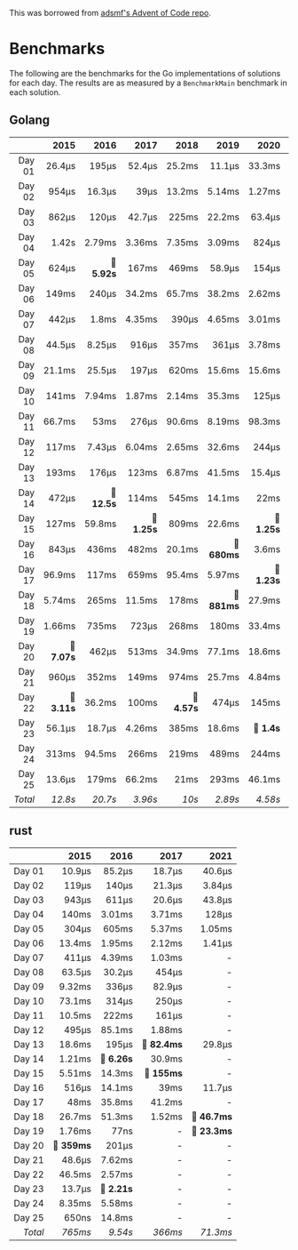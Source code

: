 This was borrowed from [adsmf's Advent of Code repo](https://github.com/adsmf/adventofcode/tree/master/benchmarks).

# Benchmarks
The following are the benchmarks for the Go implementations of solutions for each day. The results are as measured by a `BenchmarkMain` benchmark in each solution.

## Golang
 &nbsp;  | 2015 | 2016 | 2017 | 2018 | 2019 | 2020 | 2021
 ---:  | ---:  | ---:  | ---:  | ---:  | ---:  | ---:  | ---: 
Day 01 | 26.4µs | 195µs | 52.4µs | 25.2ms | 11.1µs | 33.3ms | 46.8µs
Day 02 | 954µs | 16.3µs | 39µs | 13.2ms | 5.14ms | 1.27ms | 2.04µs
Day 03 | 862µs | 120µs | 42.7µs | 225ms | 22.2ms | 63.4µs | 56.4µs
Day 04 | 1.42s | 2.79ms | 3.36ms | 7.35ms | 3.09ms | 824µs | 114µs
Day 05 | 624µs | **🔴 5.92s** | 167ms | 469ms | 58.9µs | 154µs | 1.6ms
Day 06 | 149ms | 240µs | 34.2ms | 65.7ms | 38.2ms | 2.62ms | 2.15µs
Day 07 | 442µs | 1.8ms | 4.35ms | 390µs | 4.65ms | 3.01ms | 109µs
Day 08 | 44.5µs | 8.25µs | 916µs | 357ms | 361µs | 3.78ms | 336µs
Day 09 | 21.1ms | 25.5µs | 197µs | 620ms | 15.6ms | 15.6ms | 1.09ms
Day 10 | 141ms | 7.94ms | 1.87ms | 2.14ms | 35.3ms | 125µs | 60.7µs
Day 11 | 66.7ms | 53ms | 276µs | 90.6ms | 8.19ms | 98.3ms | 848µs
Day 12 | 117ms | 7.43µs | 6.04ms | 2.65ms | 32.6ms | 244µs | 848µs
Day 13 | 193ms | 176µs | 123ms | 6.87ms | 41.5ms | 15.4µs | 418µs
Day 14 | 472µs | **🔴 12.5s** | 114ms | 545ms | 14.1ms | 22ms | 430µs
Day 15 | 127ms | 59.8ms | **🔴 1.25s** | 809ms | 22.6ms | **🔴 1.25s** | 365ms
Day 16 | 843µs | 436ms | 482ms | 20.1ms | **🔴 680ms** | 3.6ms | 28.1µs
Day 17 | 96.9ms | 117ms | 659ms | 95.4ms | 5.97ms | **🔴 1.23s** | 2.6ms
Day 18 | 5.74ms | 265ms | 11.5ms | 178ms | **🔴 881ms** | 27.9ms | 61.9ms
Day 19 | 1.66ms | 735ms | 723µs | 268ms | 180ms | 33.4ms | **🔴 1.24s**
Day 20 | **🔴 7.07s** | 462µs | 513ms | 34.9ms | 77.1ms | 18.6ms | 33.2ms
Day 21 | 960µs | 352ms | 149ms | 974ms | 25.7ms | 4.84ms | 2.73ms
Day 22 | **🔴 3.11s** | 36.2ms | 100ms | **🔴 4.57s** | 474µs | 145ms | 14.5ms
Day 23 | 56.1µs | 18.7µs | 4.26ms | 385ms | 18.6ms | **🔴 1.4s** | **🔴 618ms**
Day 24 | 313ms | 94.5ms | 266ms | 219ms | 489ms | 244ms | 5.61µs
Day 25 | 13.6µs | 179ms | 66.2ms | 21ms | 293ms | 46.1ms | 57.3ms
*Total* | *12.8s* | *20.7s* | *3.96s* | *10s* | *2.89s* | *4.58s* | *2.4s*


## rust
 &nbsp;  | 2015 | 2016 | 2017 | 2021
 ---:  | ---:  | ---:  | ---:  | ---: 
Day 01 | 10.9µs | 85.2µs | 18.7µs | 40.6µs
Day 02 | 119µs | 140µs | 21.3µs | 3.84µs
Day 03 | 943µs | 611µs | 20.6µs | 43.8µs
Day 04 | 140ms | 3.01ms | 3.71ms | 128µs
Day 05 | 304µs | 605ms | 5.37ms | 1.05ms
Day 06 | 13.4ms | 1.95ms | 2.12ms | 1.41µs
Day 07 | 411µs | 4.39ms | 1.03ms | -
Day 08 | 63.5µs | 30.2µs | 454µs | -
Day 09 | 9.32ms | 336µs | 82.9µs | -
Day 10 | 73.1ms | 314µs | 250µs | -
Day 11 | 10.5ms | 222ms | 161µs | -
Day 12 | 495µs | 85.1ms | 1.88ms | -
Day 13 | 18.6ms | 195µs | **🔴 82.4ms** | 29.8µs
Day 14 | 1.21ms | **🔴 6.26s** | 30.9ms | -
Day 15 | 5.51ms | 14.3ms | **🔴 155ms** | -
Day 16 | 516µs | 14.1ms | 39ms | 11.7µs
Day 17 | 48ms | 35.8ms | 41.2ms | -
Day 18 | 26.7ms | 51.3ms | 1.52ms | **🔴 46.7ms**
Day 19 | 1.76ms | 77ns | - | **🔴 23.3ms**
Day 20 | **🔴 359ms** | 201µs | - | -
Day 21 | 48.6µs | 7.62ms | - | -
Day 22 | 46.5ms | 2.57ms | - | -
Day 23 | 13.7µs | **🔴 2.21s** | - | -
Day 24 | 8.35ms | 5.58ms | - | -
Day 25 | 650ns | 14.8ms | - | -
*Total* | *765ms* | *9.54s* | *366ms* | *71.3ms*

